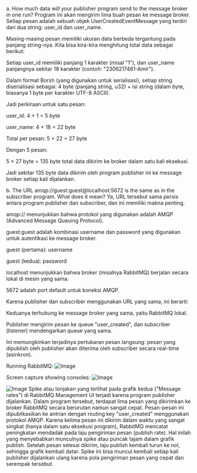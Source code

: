 a. How much data will your publisher program send to the message broker in one run?
Program ini akan mengirim lima buah pesan ke message broker. Setiap pesan adalah sebuah objek UserCreatedEventMessage yang terdiri dari dua string: user_id dan user_name.

Masing-masing pesan memiliki ukuran data berbeda tergantung pada panjang string-nya. Kita bisa kira-kira menghitung total data sebagai berikut:

Setiap user_id memiliki panjang 1 karakter (misal "1"), dan user_name panjangnya sekitar 18 karakter (contoh: "2306217481-Amir").

Dalam format Borsh (yang digunakan untuk serialisasi), setiap string diserialisasi sebagai:
4 byte (panjang string, u32) + isi string (dalam byte, biasanya 1 byte per karakter UTF-8 ASCII).

Jadi perkiraan untuk satu pesan:

user_id: 4 + 1 = 5 byte

user_name: 4 + 18 = 22 byte

Total per pesan: 5 + 22 = 27 byte

Dengan 5 pesan:

5 × 27 byte = 135 byte total data dikirim ke broker dalam satu kali eksekusi.

Jadi sekitar 135 byte data dikirim oleh program publisher ini ke message broker setiap kali dijalankan.

b. The URL amqp://guest:guest@localhost:5672 is the same as in the subscriber program. What does it mean?
Ya, URL tersebut sama persis antara program publisher dan subscriber, dan ini memiliki makna penting.

amqp:// menunjukkan bahwa protokol yang digunakan adalah AMQP (Advanced Message Queuing Protocol).

guest:guest adalah kombinasi username dan password yang digunakan untuk autentikasi ke message broker.

guest (pertama): username

guest (kedua): password

localhost menunjukkan bahwa broker (misalnya RabbitMQ) berjalan secara lokal di mesin yang sama.

5672 adalah port default untuk koneksi AMQP.

Karena publisher dan subscriber menggunakan URL yang sama, ini berarti:

Keduanya terhubung ke message broker yang sama, yaitu RabbitMQ lokal.

Publisher mengirim pesan ke queue "user_created", dan subscriber (listener) mendengarkan queue yang sama.

Ini memungkinkan terjadinya pertukaran pesan langsung: pesan yang dipublish oleh publisher akan diterima oleh subscriber secara real-time (asinkron).

Running RabbitMQ:
![Image](https://github.com/user-attachments/assets/9214da05-4f1f-4a5d-92b8-f2785823e32c)

Screen capture showing consoles:
![Image](https://github.com/user-attachments/assets/0feb6463-6a6c-4c70-b9db-076e8b7133ce)

![Image](https://github.com/user-attachments/assets/8a2f54f7-3a01-4ab0-9858-97c9e50d1e0d)
Spike atau lonjakan yang terlihat pada grafik kedua ("Message rates") di RabbitMQ Management UI terjadi karena program publisher dijalankan. Dalam program tersebut, terdapat lima pesan yang dikirimkan ke broker RabbitMQ secara berurutan namun sangat cepat. Pesan-pesan ini dipublikasikan ke antrian dengan routing key "user_created" menggunakan protokol AMQP. Karena kelima pesan ini dikirim dalam waktu yang sangat singkat (hanya dalam satu eksekusi program), RabbitMQ mencatat peningkatan mendadak pada laju pengiriman pesan (publish rate). Hal inilah yang menyebabkan munculnya spike atau puncak tajam dalam grafik publish. Setelah pesan selesai dikirim, laju publish kembali turun ke nol, sehingga grafik kembali datar. Spike ini bisa muncul kembali setiap kali publisher dijalankan ulang karena pola pengiriman pesan yang cepat dan serempak tersebut.
